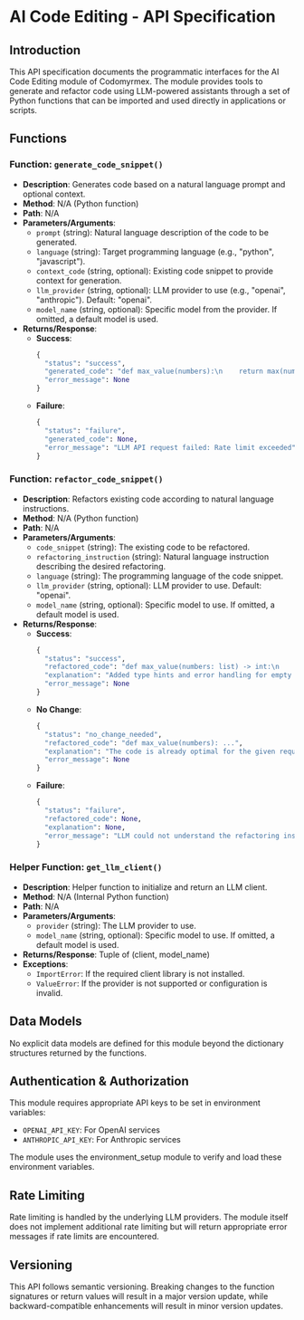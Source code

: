 # AI Code Editing - API Specification

## Introduction

This API specification documents the programmatic interfaces for the AI Code Editing module of Codomyrmex. The module provides tools to generate and refactor code using LLM-powered assistants through a set of Python functions that can be imported and used directly in applications or scripts.

## Functions

### Function: `generate_code_snippet()`

- **Description**: Generates code based on a natural language prompt and optional context.
- **Method**: N/A (Python function)
- **Path**: N/A
- **Parameters/Arguments**:
    - `prompt` (string): Natural language description of the code to be generated.
    - `language` (string): Target programming language (e.g., "python", "javascript").
    - `context_code` (string, optional): Existing code snippet to provide context for generation.
    - `llm_provider` (string, optional): LLM provider to use (e.g., "openai", "anthropic"). Default: "openai".
    - `model_name` (string, optional): Specific model from the provider. If omitted, a default model is used.
- **Returns/Response**:
    - **Success**:
        ```python
        {
          "status": "success",
          "generated_code": "def max_value(numbers):\n    return max(numbers)",
          "error_message": None
        }
        ```
    - **Failure**:
        ```python
        {
          "status": "failure",
          "generated_code": None,
          "error_message": "LLM API request failed: Rate limit exceeded"
        }
        ```

### Function: `refactor_code_snippet()`

- **Description**: Refactors existing code according to natural language instructions.
- **Method**: N/A (Python function)
- **Path**: N/A
- **Parameters/Arguments**:
    - `code_snippet` (string): The existing code to be refactored.
    - `refactoring_instruction` (string): Natural language instruction describing the desired refactoring.
    - `language` (string): The programming language of the code snippet.
    - `llm_provider` (string, optional): LLM provider to use. Default: "openai".
    - `model_name` (string, optional): Specific model to use. If omitted, a default model is used.
- **Returns/Response**:
    - **Success**:
        ```python
        {
          "status": "success",
          "refactored_code": "def max_value(numbers: list) -> int:\n    if not numbers:\n        raise ValueError(\"List cannot be empty\")\n    return max(numbers)",
          "explanation": "Added type hints and error handling for empty lists",
          "error_message": None
        }
        ```
    - **No Change**:
        ```python
        {
          "status": "no_change_needed",
          "refactored_code": "def max_value(numbers): ...",
          "explanation": "The code is already optimal for the given requirements",
          "error_message": None
        }
        ```
    - **Failure**:
        ```python
        {
          "status": "failure",
          "refactored_code": None,
          "explanation": None,
          "error_message": "LLM could not understand the refactoring instruction"
        }
        ```

### Helper Function: `get_llm_client()`

- **Description**: Helper function to initialize and return an LLM client.
- **Method**: N/A (Internal Python function)
- **Path**: N/A
- **Parameters/Arguments**:
    - `provider` (string): The LLM provider to use.
    - `model_name` (string, optional): Specific model to use. If omitted, a default model is used.
- **Returns/Response**: Tuple of (client, model_name)
- **Exceptions**:
    - `ImportError`: If the required client library is not installed.
    - `ValueError`: If the provider is not supported or configuration is invalid.

## Data Models

No explicit data models are defined for this module beyond the dictionary structures returned by the functions.

## Authentication & Authorization

This module requires appropriate API keys to be set in environment variables:
- `OPENAI_API_KEY`: For OpenAI services
- `ANTHROPIC_API_KEY`: For Anthropic services

The module uses the environment_setup module to verify and load these environment variables.

## Rate Limiting

Rate limiting is handled by the underlying LLM providers. The module itself does not implement additional rate limiting but will return appropriate error messages if rate limits are encountered.

## Versioning

This API follows semantic versioning. Breaking changes to the function signatures or return values will result in a major version update, while backward-compatible enhancements will result in minor version updates. 